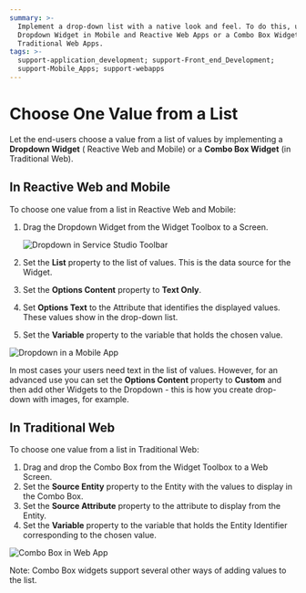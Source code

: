 ```yaml
---
summary: >-
  Implement a drop-down list with a native look and feel. To do this, use
  Dropdown Widget in Mobile and Reactive Web Apps or a Combo Box Widget in
  Traditional Web Apps.
tags: >-
  support-application_development; support-Front_end_Development;
  support-Mobile_Apps; support-webapps
---
```


# Choose One Value from a List

Let the end-users choose a value from a list of values by implementing a **Dropdown Widget** \( Reactive Web and Mobile\) or a **Combo Box Widget** \(in Traditional Web\).

## In Reactive Web and Mobile

To choose one value from a list in Reactive Web and Mobile:

1. Drag the Dropdown Widget from the Widget Toolbox to a Screen.

   ![Dropdown in Service Studio Toolbar](https://github.com/danielmarquespt/docs-product/tree/e7ea3f444d5129dab245c69ab72ae091554bc4fb/src/develop/ui/inputs/images/dropdown-widget.png?width=260)

2. Set the **List** property to the list of values. This is the data source for the Widget.
3. Set the **Options Content** property to **Text Only**. 
4. Set **Options Text** to the Attribute that identifies the displayed values. These values show in the drop-down list.
5. Set the **Variable** property to the variable that holds the chosen value.

![Dropdown in a Mobile App](https://github.com/danielmarquespt/docs-product/tree/e7ea3f444d5129dab245c69ab72ae091554bc4fb/src/develop/ui/inputs/images/dropdown-combo-mobile-reactive.png?width=750)

In most cases your users need text in the list of values. However, for an advanced use you can set the **Options Content** property to **Custom** and then add other Widgets to the Dropdown - this is how you create drop-down with images, for example.

## In Traditional Web

To choose one value from a list in Traditional Web:

1. Drag and drop the Combo Box from the Widget Toolbox to a Web Screen. 
2. Set the **Source Entity** property to the Entity with the values to display in the Combo Box.
3. Set the **Source Attribute** property to the attribute to display from the Entity. 
4. Set the **Variable** property to the variable that holds the Entity Identifier corresponding to the chosen value. 

![Combo Box in Web App](https://github.com/danielmarquespt/docs-product/tree/e7ea3f444d5129dab245c69ab72ae091554bc4fb/src/develop/ui/inputs/images/dropdown-combo-web-app.png?width=750)

Note: Combo Box widgets support several other ways of adding values to the list.

